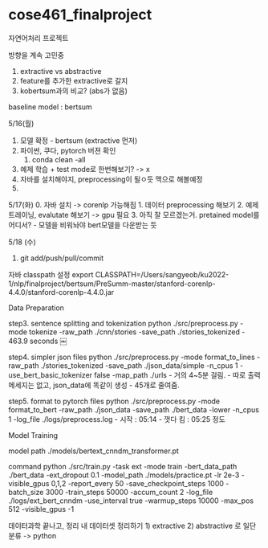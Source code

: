 # cose461_finalproject

자연어처리 프로젝트

방향을 계속 고민중
1. extractive vs abstractive 
2. feature를 추가한 extractive로 갈지
3. kobertsum과의 비교? (abs가 없음)

baseline model : bertsum


5/16(월)
1. 모델 확정 - bertsum (extractive 먼저)
2. 파이썬, 쿠다, pytorch 버젼 확인
    1. conda clean -all
3. 예제 학습 + test mode로 한번해보기? -> x
4. 자바를 설치해야지, preprocessing이 될ㅇ듯 맥으로 해볼예정
5. 

5/17(화) 
	0. 자바 설치 -> corenlp 가능해짐
    1. 데이터 preprocessing 해보기
    2. 예제 트레이닝, evalutate 해보기 -> gpu 필요
    3. 아직 잘 모르겠는거.
		pretained model를 어디서?
		- 모델을 비워놔야 bert모델을 다운받는 듯


5/18 (수)
  1. git add/push/pull/commit 

자바 classpath 설정
export CLASSPATH=/Users/sangyeob/ku2022-1/nlp/finalproject/bertsum/PreSumm-master/stanford-corenlp-4.4.0/stanford-corenlp-4.4.0.jar

Data  Preparation 

step3. sentence splitting and tokenization
python ./src/preprocess.py -mode tokenize -raw_path ./cnn/stories -save_path ./stories_tokenized
	- 463.9 seconds
￼

step4. simpler json files
python ./src/preprocess.py -mode format_to_lines -raw_path ./stories_tokenized -save_path ./json_data/simple -n_cpus 1 -use_bert_basic_tokenizer false -map_path ./urls
	- 거의 4~5분 걸림.
	- 따로 출력 메세지는 없고, json_data에 똑같이 생성
	- 45개로 줄여줌.

step5. format to pytorch files
python ./src/preprocess.py -mode format_to_bert -raw_path ./json_data -save_path ./bert_data  -lower -n_cpus 1 -log_file ./logs/preprocess.log
	- 시작 : 05:14
	- 껏다 킴 : 05:25 정도


Model Training

model path
./models/bertext_cnndm_transformer.pt

command
python ./src/train.py -task ext -mode train -bert_data_path ./bert_data -ext_dropout 0.1 -model_path ./models/practice.pt -lr 2e-3 -visible_gpus 0,1,2 -report_every 50 -save_checkpoint_steps 1000 -batch_size 3000 -train_steps 50000 -accum_count 2 -log_file ./logs/ext_bert_cnndm -use_interval true -warmup_steps 10000 -max_pos 512 -visible_gpus -1


데이터과학 끝나고, 정리
내 데이터셋 정리하기
	1) extractive
	2) abstractive
	로 일단 분류  -> python


